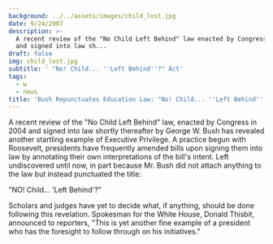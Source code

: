 ```yaml
---
background: ../../assets/images/child_lost.jpg
date: 9/24/2007
description: >-
  A recent review of the "No Child Left Behind" law enacted by Congress in 2004
  and signed into law sh...
draft: false
img: child_lost.jpg
subtitle: ' "No! Child... ''Left Behind''?" Act'
tags:
  - w
  - news
title: 'Bush Repunctuates Education Law: "No! Child... ''Left Behind''?" Act'
---
```


A recent review of the "No Child Left Behind" law, enacted by Congress in 2004 and signed into law shortly thereafter by George W. Bush has revealed another startling example of Executive Privilege. A practice begun with Roosevelt, presidents have frequently amended bills upon signing them into law by annotating their own interpretations of the bill's intent. Left undiscovered until now, in part because Mr. Bush did not attach anything to the law but instead punctuated the title:

"NO! Child... 'Left Behind'?"

Scholars and judges have yet to decide what, if anything, should be done following this revelation. Spokesman for the White House, Donald Thisbit, announced to reporters, "This is yet another fine example of a president who has the foresight to follow through on his initiatives."
